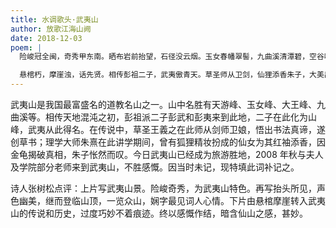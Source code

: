 ```yaml
---
title: 水调歌头·武夷山
author: 放歌江海山阙
date: 2018-12-03
poem: |
  险峻冠全闽，奇秀甲东南。晒布岩前抬望，石径没云烟。玉女春幡翠髻，九曲溪清潭碧，空谷唱鹣鹣。信步天游顶，一览众山娴。

  悬棺朽，摩崖浊，话先贤。相传彭祖二子，武夷傲青天。草圣师从卫剑，仙狸添香朱子，大美出天然。何必乘风去，斯处舞翩跹！
---
```


武夷山是我国最富盛名的道教名山之一。山中名胜有天游峰、玉女峰、大王峰、九曲溪等。相传天地混沌之初，彭祖派二子彭武和彭夷来到此地，二子在此化为山峰，武夷从此得名。在传说中，草圣王義之在此师从剑师卫娘，悟出书法真谛，遂创草书；理学大师朱熹在此讲学期间，曾有狐狸精妆扮成的仙女为其红袖添香，因金龟揭破真相，朱子怅然而叹。今日武夷山已经成为旅游胜地，2008 年秋与夫人及学院部分老师来到武夷山，不胜感慨。因当时未记，现特填此词补记之。

诗人张树松点评：上片写武夷山景。险峻奇秀，为武夷山特色。再写抬头所见，声色幽美，继而登临山顶，一览众山，娴字最见词人心情。下片由悬棺摩崖转入武夷山的传说和历史，过度巧妙不着痕迹。终以感慨作结，暗含仙山之感，甚妙。
